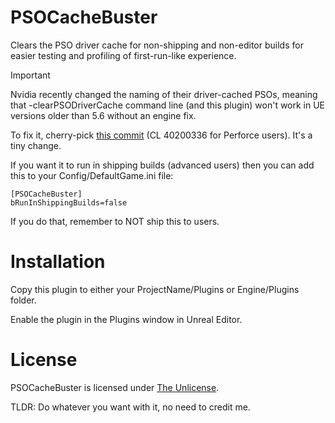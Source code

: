 # PSOCacheBuster
Clears the PSO driver cache for non-shipping and non-editor builds for easier testing and profiling of first-run-like experience.

> [!IMPORTANT]
> Nvidia recently changed the naming of their driver-cached PSOs, meaning that -clearPSODriverCache command line (and this plugin) won't work in UE versions older than 5.6 without an engine fix.
> 
> To fix it, cherry-pick [this commit](https://github.com/EpicGames/UnrealEngine/commit/f9338b5a0d9d7275425ad08666351c585a91a154) (CL 40200336 for Perforce users). It's a tiny change.

If you want it to run in shipping builds (advanced users) then you can add this to your Config/DefaultGame.ini file:
```
[PSOCacheBuster]
bRunInShippingBuilds=false
```
If you do that, remember to NOT ship this to users.

# Installation
Copy this plugin to either your ProjectName/Plugins or Engine/Plugins folder.

Enable the plugin in the Plugins window in Unreal Editor.

# License
PSOCacheBuster is licensed under [The Unlicense](https://unlicense.org/).

TLDR: Do whatever you want with it, no need to credit me.
